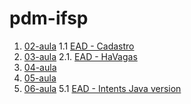# pdm-ifsp

1. [02-aula](https://github.com/GJayme/pdm-helloWord)
1.1 [EAD - Cadastro](https://github.com/GJayme/Cadastro)
2. [03-aula](https://github.com/GJayme/alguns-widgets)
2.1. [EAD - HaVagas](https://github.com/GJayme/HaVagas)
3. [04-aula](https://github.com/GJayme/aula-04-pdm)
4. [05-aula](https://github.com/GJayme/aula-05-pdm)
5. [06-aula](https://github.com/GJayme/aula06-pdm)
5.1 [EAD - Intents Java version](https://github.com/GJayme/Intents)
